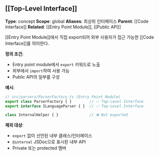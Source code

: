 ## [[Top-Level Interface]]

**Type**: concept
**Scope**: global
**Aliases**: 최상위 인터페이스
**Parent**: [[Code Interface]]
**Related**: [[Entry Point Module]], [[Public API]]

[[Entry Point Module]]에서 직접 export되어 외부 사용자가 접근 가능한 [[Code Interface]]를 의미한다.

**정의 조건**:
- Entry point module에서 `export` 키워드로 노출
- 외부에서 `import`하여 사용 가능
- Public API의 일부를 구성

**예시**:
```typescript
// src/parsers/ParserFactory.ts (Entry Point Module)
export class ParserFactory { }        // ✅ Top-Level Interface
export interface ILanguageParser { }  // ✅ Top-Level Interface

class InternalHelper { }              // ❌ Not exported
```

**제외 대상**:
- `export` 없이 선언된 내부 클래스/인터페이스
- `@internal` JSDoc으로 표시된 내부 API
- Private 또는 protected 멤버
